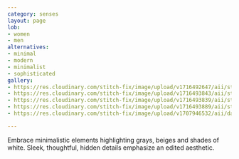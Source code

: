 ```yaml
---
category: senses
layout: page
lob:
- women
- men
alternatives: 
- minimal 	
- modern
- minimalist
- sophisticated 
gallery: 
- https://res.cloudinary.com/stitch-fix/image/upload/v1716492647/aii/style_shuffle/May_2024/22-11-18_Set_A_W_OLD_v17_1x1.jpg
- https://res.cloudinary.com/stitch-fix/image/upload/v1716493843/aii/style_shuffle/May_2024/2023-04-19_Set_A_W_OLD_v7_1x1.jpg
- https://res.cloudinary.com/stitch-fix/image/upload/v1716493839/aii/style_shuffle/May_2024/2023-04-19_Set_A_W_OLD_v5_1x1.jpg
- https://res.cloudinary.com/stitch-fix/image/upload/v1716493889/aii/style_shuffle/May_2024/2023-08-18_Still_Life_A31_W_OLD_0559_1x1.jpg
- https://res.cloudinary.com/stitch-fix/image/upload/v1707946532/aii/da_refresh/US_Womens_FixSpring24/2023-11-16_W_OLD_A26_00474_1x1.jpg

---
```



Embrace minimalistic elements highlighting grays, beiges and shades of white. Sleek, thoughtful, hidden details emphasize an edited aesthetic. 